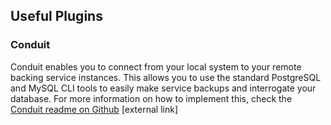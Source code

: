 ## Useful Plugins

### Conduit

Conduit enables you to connect from your local system to your remote backing service instances. This allows you to use the standard PostgreSQL and MySQL CLI tools to easily make service backups and interrogate your database. For more information on how to implement this, check the [Conduit readme on Github](https://github.com/alphagov/paas-cf-conduit/blob/master/README.md) [external link]
